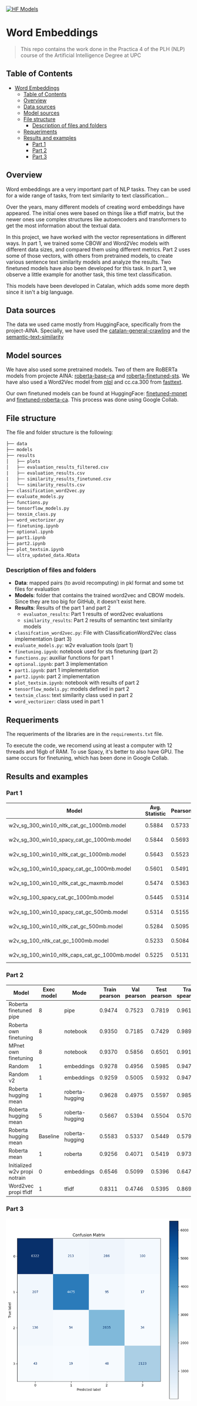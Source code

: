 <!--- BADGES: START --->
[![HF Models](https://img.shields.io/badge/%F0%9F%A4%97-models-yellow)](https://huggingface.co/models?library=sentence-transformers)
<!--- BADGES: END --->

# Word Embeddings

> This repo contains the work done in the Practica 4 of the PLH (NLP) course of the Artificial Intelligence Degree at UPC


## Table of Contents

- [Word Embeddings](#word-embeddings)
  - [Table of Contents](#table-of-contents)
  - [Overview](#overview)
  - [Data sources](#data-sources)
  - [Model sources](#model-sources)
  - [File structure](#file-structure)
    - [Description of files and folders](#description-of-files-and-folders)
  - [Requeriments](#requeriments)
  - [Results and examples](#results-and-examples)
    - [Part 1](#part-1)
    - [Part 2](#part-2)
    - [Part 3](#part-3)

## Overview

Word embeddings are a very important part of NLP tasks. They can be used for a wide range of tasks, from text similarity to text classification...

Over the years, many different models of creating word embeddings have appeared. The initial ones were based on things like a tfidf matrix, but the newer ones use complex structures like autoencoders and transformers to get the most information about the textual data.

In this project, we have worked with the vector representations in different ways. In part 1, we trained some CBOW and Word2Vec models with different data sizes, and compared them using different metrics. Part 2 uses some of those vectors, with others from pretrained models, to create various sentence text similarity models and analyze the results. Two finetuned models have also been developed for this task. In part 3, we observe a little example for another task, this time text classification.

This models have been developed in Catalan, which adds some more depth since it isn't a big language.

## Data sources

The data we used came mostly from HuggingFace, specifically from the project-AINA. Specially, we have used the [catalan-general-crawling](https://huggingface.co/datasets/projecte-aina/catalan_general_crawling) and the [semantic-text-similarity](https://huggingface.co/datasets/projecte-aina/sts-ca)

## Model sources

We have also used some pretrained models. Two of them are RoBERTa models from projecte AINA: [roberta-base-ca](https://huggingface.co/projecte-aina/roberta-base-ca-v2) and [roberta-finetuned-sts](https://huggingface.co/projecte-aina/roberta-base-ca-v2-cased-sts). We have also used a Word2Vec model from [nlpl](http://vectors.nlpl.eu/repository/) and cc.ca.300 from [fasttext](https://fasttext.cc/docs/en/crawl-vectors.html).

Our own finetuned models can be found at HuggingFace: [finetuned-mpnet](https://huggingface.co/pauhidalgoo/finetuned-sts-ca-mpnet-base) and [finetuned-roberta-ca](https://huggingface.co/pauhidalgoo/finetuned-sts-roberta-base-ca-v2). This process was done using Google Collab.


## File structure
The file and folder structure is the following:

    ├── data
    ├── models
    ├── results
    │   ├── plots
    │   ├── evaluation_results_filtered.csv
    |   ├── evaluation_results.csv
    |   ├── similarity_results_finetuned.csv
    │   └── similarity_results.csv
    ├── classification_word2vec.py
    ├── evaluate_models.py
    ├── functions.py
    ├── tensorflow_models.py
    ├── texsim_class.py
    ├── word_vectorizer.py
    ├── finetuning.ipynb
    ├── optional.ipynb
    ├── part1.ipynb
    ├── part2.ipynb
    ├── plot_textsim.ipynb
    └── ultra_updated_data.RData

### Description of files and folders

- **Data**: mapped pairs (to avoid recomputing) in pkl format and some txt files for evaluation
- **Models**: folder that contains the trained word2vec and CBOW models. Since they are too big for GitHub, it doesn't exist here.
- **Results**: Results of the part 1 and part 2
  - `evaluaton_results`: Part 1 results of word2vec evaluations
  - `similarity_results`: Part 2 results of semantinc text similarity models
- `classifcation_word2vec.py`: File with ClassificationWord2Vec class implementation (part 3)
- `evaluate_models.py`: w2v evaluation tools (part 1)
- `finetuning.ipynb`: notebook used for sts finetuning (part 2)
- `functions.py`: auxiliar functions for part 1
- `optional.ipynb`: part 3 implementation
- `part1.ipynb`: part 1 implementation
- `part2.ipynb`: part 2 implementation
- `plot_textsim.ipynb`: notebook with results of part 2
- `tensorflow_models.py`: models defined in part 2
- `textsim_class`: text similarity class used in part 2
- `word_vectorizer`: class used in part 1

## Requeriments

The requeriments of the libraries are in the `requirements.txt` file.

To execute the code, we recomend using at least a computer with 12 threads and 16gb of RAM. To use Spacy, it's better to also 
have GPU. The same occurs for finetuning, which has been done in Google Collab.


## Results and examples

### Part 1

| Model                                        | Avg. Statistic | Pearson  | Spearman | OOV Perc. | Pearson p-value    | Spearman p-value   |
|----------------------------------------------|----------------|----------|----------|-----------|---------------------|---------------------|
| w2v_sg_300_win10_nltk_cat_gc_1000mb.model    | 0.5884         | 0.5733   | 0.6036   | 0.4525    | 1.29e-20            | 3.20e-23            |
| w2v_sg_300_win10_spacy_cat_gc_1000mb.model   | 0.5844         | 0.5693   | 0.5995   | 1.3575    | 3.98e-20            | 1.16e-22            |
| w2v_sg_100_win10_nltk_cat_gc_1000mb.model    | 0.5643         | 0.5523   | 0.5763   | 0.4525    | 5.80e-19            | 7.20e-21            |
| w2v_sg_100_win10_spacy_cat_gc_1000mb.model   | 0.5601         | 0.5491   | 0.5711   | 1.3575    | 1.44e-18            | 2.87e-20            |
| w2v_sg_100_win10_nltk_cat_gc_maxmb.model     | 0.5474         | 0.5363   | 0.5584   | 0.4525    | 8.81e-18            | 1.95e-19            |
| w2v_sg_100_spacy_cat_gc_1000mb.model         | 0.5445         | 0.5314   | 0.5576   | 1.3575    | 2.75e-17            | 3.28e-19            |
| w2v_sg_100_win10_spacy_cat_gc_500mb.model    | 0.5314         | 0.5155   | 0.5473   | 1.3575    | 3.39e-16            | 1.96e-18            |
| w2v_sg_100_win10_nltk_cat_gc_500mb.model     | 0.5284         | 0.5095   | 0.5473   | 1.3575    | 8.46e-16            | 1.97e-18            |
| w2v_sg_100_nltk_cat_gc_1000mb.model          | 0.5233         | 0.5084   | 0.5383   | 0.4525    | 7.33e-16            | 6.31e-18            |
| w2v_sg_100_win10_nltk_caps_cat_gc_1000mb.model| 0.5225         | 0.5131   | 0.5320   | 0.9050    | 4.18e-16            | 2.13e-17            |

### Part 2

| Model                   | Exec model | Mode           | Train pearson | Val pearson    | Test pearson   | Train spearman | Val spearman   | Test spearman  |
|-------------------------|------------|----------------|---------------|----------------|----------------|----------------|----------------|----------------|
| Roberta finetuned pipe  | 8          | pipe           | 0.9474        | 0.7523         | 0.7819         | 0.9614         | 0.7319         | 0.7993         |
| Roberta own finetuning  | 8          | notebook       | 0.9350        | 0.7185         | 0.7429         | 0.9899         | 0.7312         | 0.7714         |
| MPnet own finetuning    | 8          | notebook       | 0.9370        | 0.5856         | 0.6501         | 0.9918         | 0.5855         | 0.6820         |
| Random                  | 1          | embeddings     | 0.9278        | 0.4956         | 0.5985         | 0.9478         | 0.5121         | 0.6367         |
| Random v2               | 1          | embeddings     | 0.9259        | 0.5005         | 0.5932         | 0.9470         | 0.5337         | 0.6403         |
| Roberta hugging mean    | 1          | roberta-hugging| 0.9628        | 0.4975         | 0.5597         | 0.9853         | 0.4976         | 0.5936         |
| Roberta hugging mean    | 5          | roberta-hugging| 0.5667        | 0.5394         | 0.5504         | 0.5703         | 0.5378         | 0.6102         |
| Roberta hugging mean    | Baseline   | roberta-hugging| 0.5583        | 0.5337         | 0.5449         | 0.5799         | 0.5329         | 0.6074         |
| Roberta mean            | 1          | roberta        | 0.9256        | 0.4071         | 0.5419         | 0.9731         | 0.4218         | 0.5745         |
| Initialized w2v propi notrain | 0     | embeddings     | 0.6546        | 0.5099         | 0.5396         | 0.6475         | 0.4820         | 0.5281         |
| Word2vec propi tfidf    | 1          | tfidf          | 0.8311        | 0.4746         | 0.5395         | 0.8692         | 0.4722         | 0.5718         |


### Part 3

![Confusion matrix ](results/image.png)